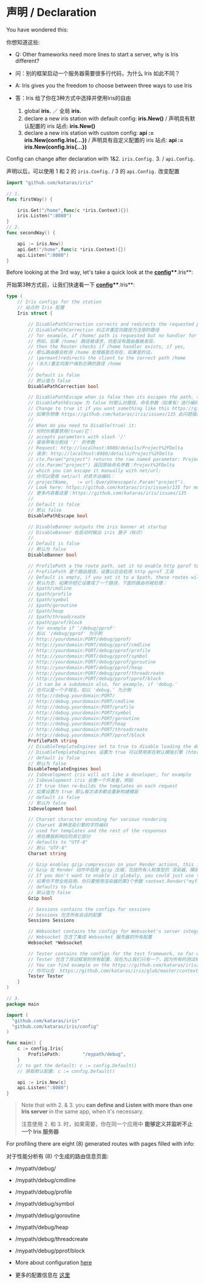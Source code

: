 # 声明 / Declaration

You have wondered this:

你想知道这些:

* Q: Other frameworks need more lines to start a server, why is Iris different?
* 问：别的框架启动一个服务器需要很多行代码，为什么 Iris 如此不同？
* A: Iris gives you the freedom to choose between three ways to use Iris
* 答：Iris 给了你在3种方式中选择并使用Iris的自由

  1. global **iris.** ／ 全局 **iris.**
  2. declare a new iris station with default config: **iris.New\(\)** / 声明具有默认配置的 iris 站点: **iris.New\(\)**
  3. declare a new iris station with custom config: **api := iris.New\(config.Iris{...}\)** / 声明具有自定义配置的 iris 站点: **api := iris.New\(config.Iris{...}\)**


Config can change after declaration with 1&2. `iris.Config.` 3. \/ `api.Config.`

声明以后，可以使用 1 和 2 的 `iris.Config.` / 3 的 `api.Config.` 改变配置

```go
import "github.com/kataras/iris"

// 1.
func firstWay() {

    iris.Get("/home",func(c *iris.Context){})
    iris.Listen(":8080")
}
// 2.
func secondWay() {

    api := iris.New()
    api.Get("/home",func(c *iris.Context){})
    api.Listen(":8080")
}
```

Before looking at the 3rd way, let's take a quick look at the [**config**](configuration.md)**\*\***.Iris\*\*:

开始第3种方式前，让我们快速看一下 [**config**](configuration.md)**\*\***.Iris\*\*:

```go
type (
    // Iris configs for the station
    // 站点的 Iris 配置
    Iris struct {

        // DisablePathCorrection corrects and redirects the requested path to the registed path
        // DisablePathCorrection 纠正并重定向路径为注册的路径
        // for example, if /home/ path is requested but no handler for this Route found,
        // 例如，如果 /home/ 路径被请求，但是没有路由器被发现，
        // then the Router checks if /home handler exists, if yes,
        // 那么路由器会检测 /home 处理器是否存在，如果是的话，
        // (permant)redirects the client to the correct path /home
        // (永久)重定向客户端到正确的路径 /home
        //
        // Default is false
        // 默认值为 false
        DisablePathCorrection bool

        // DisablePathEscape when is false then its escapes the path, the named parameters (if any).
        // DisablePathEscape 为 false 时那么对路径、命名参数（如果有）进行编码。
        // Change to true it if you want something like this https://github.com/kataras/iris/issues/135 to work
        // 如果你想像 https://github.com/kataras/iris/issues/135 此问题描述的内容工作起来的话，那么把它改成 true。
        //
        // When do you need to Disable(true) it:
        // 何时你需要禁用(true)它：
        // accepts parameters with slash '/'
        // 接收带有分割线 '/' 的参数
        // Request: http://localhost:8080/details/Project%2FDelta
        // 请求: http://localhost:8080/details/Project%2FDelta
        // ctx.Param("project") returns the raw named parameter: Project%2FDelta
        // ctx.Param("project") 返回原始命名参数：Project%2FDelta
        // which you can escape it manually with net/url:
        // 你可以使用 net/url 对其手动编码：
        // projectName, _ := url.QueryUnescape(c.Param("project").
        // Look here: https://github.com/kataras/iris/issues/135 for more
        // 更多内容看这里：https://github.com/kataras/iris/issues/135
        //
        // Default is false
        // 默认 false
        DisablePathEscape bool

        // DisableBanner outputs the iris banner at startup
        // DisableBanner 在启动时输出 iris 旗子（标识）
        //
        // Default is false
        // 默认为 false
        DisableBanner bool

        // ProfilePath a the route path, set it to enable http pprof tool
        // ProfilePath 是个路由路径，设置以后会启用 http pprof 工具
        // Default is empty, if you set it to a $path, these routes will handled:
        // 默认为空，如果你把它设置成了一个路径，下面的路由将被处理：
        // $path/cmdline
        // $path/profile
        // $path/symbol
        // $path/goroutine
        // $path/heap
        // $path/threadcreate
        // $path/pprof/block
        // for example if '/debug/pprof'
        // 如以 '/debug/pprof' 为示例
        // http://yourdomain:PORT/debug/pprof/
        // http://yourdomain:PORT/debug/pprof/cmdline
        // http://yourdomain:PORT/debug/pprof/profile
        // http://yourdomain:PORT/debug/pprof/symbol
        // http://yourdomain:PORT/debug/pprof/goroutine
        // http://yourdomain:PORT/debug/pprof/heap
        // http://yourdomain:PORT/debug/pprof/threadcreate
        // http://yourdomain:PORT/debug/pprof/pprof/block
        // it can be a subdomain also, for example, if 'debug.'
        // 也可以是一个子域名，如以 'debug.' 为示例
        // http://debug.yourdomain:PORT/
        // http://debug.yourdomain:PORT/cmdline
        // http://debug.yourdomain:PORT/profile
        // http://debug.yourdomain:PORT/symbol
        // http://debug.yourdomain:PORT/goroutine
        // http://debug.yourdomain:PORT/heap
        // http://debug.yourdomain:PORT/threadcreate
        // http://debug.yourdomain:PORT/pprof/block
        ProfilePath string
        // DisableTemplateEngines set to true to disable loading the default template engine (html/template) and disallow the use of iris.UseEngine
        // DisableTemplateEngines 设置为 true 可以禁用家在默认模版引擎 (html/template) 并且不允许使用 iris.UseEngine
        // default is false
        // 默认为 false
        DisableTemplateEngines bool
        // IsDevelopment iris will act like a developer, for example
        // IsDevelopment iris 会像一个开发者，例如
        // If true then re-builds the templates on each request
        // 如果设置为 true 那么每次请求都会重新构建模版
        // default is false
        // 默认为 false
        IsDevelopment bool

        // Charset character encoding for various rendering
        // Charset 各种渲染引擎的字符编码
        // used for templates and the rest of the responses
        // 用在模版和响应的其它部分
        // defaults to "UTF-8"
        // 默认 "UTF-8"
        Charset string

        // Gzip enables gzip compression on your Render actions, this includes any type of render, templates and pure/raw content
        // Gzip 在 Render 动作中启用 gzip 压缩，包括所有人和类型的 渲染器、模版 和 纯／原始内容（此处指代不理解，估计是指直接返回的文本内容）
        // If you don't want to enable it globaly, you could just use the third parameter on context.Render("myfileOrResponse", structBinding{}, iris.RenderOptions{"gzip": true})
        // 如果你不想全局启用，你只要使用渲染器的第3个参数 context.Render("myfileOrResponse", structBinding{}, iris.RenderOptions{"gzip": true})
        // defaults to false
        // 默认值为 false
        Gzip bool

        // Sessions contains the configs for sessions
        // Sessions 包含所有会话的配置
        Sessions Sessions

        // Websocket contains the configs for Websocket's server integration
        // Websocket 包含了集成 Websocket 服务器的所有配置
        Websocket *Websocket

        // Tester contains the configs for the test framework, so far we have only one because all test framework's configs are setted by the iris itself
        // Tester 包含了测试框架的所有配置，现在为止我们只有一个，因为所有的测试框架的配置都由 iris 自己设置。
        // You can find example on the https://github.com/kataras/iris/glob/master/context_test.go
        // 你可以在  https://github.com/kataras/iris/glob/master/context_test.go 上找到相关示例
        Tester Tester
    }
)
```

```go
// 3.
package main 

import (
  "github.com/kataras/iris"
  "github.com/kataras/iris/config"
)

func main() {
    c := config.Iris{
        ProfilePath:        "/mypath/debug",
    }
    // to get the default: c := config.Default()
    // 获取默认配置: c := config.Default()

    api := iris.New(c)
    api.Listen(":8080")
}

```

> Note that with 2. & 3. you **can define and Listen with more than one Iris server** in the
> same app, when it's necessary.
> 
> 注意使用 2. 和 3. 时，如果需要，你在同一个应用中 **能够定义并监听不止一个 Iris 服务器**

For profiling there are eight \(8\) generated routes with pages filled with info:

对于性能分析有 \(8\) 个生成的路由信息页面:

* \/mypath\/debug\/
* \/mypath\/debug\/cmdline
* \/mypath\/debug\/profile
* \/mypath\/debug\/symbol
* \/mypath\/debug\/goroutine
* \/mypath\/debug\/heap
* \/mypath\/debug\/threadcreate
* \/mypath\/debug\/pprof\/block

* More about configuration [here](configuration.md)
* 更多的配置信息在 [这里](configuration.md)


